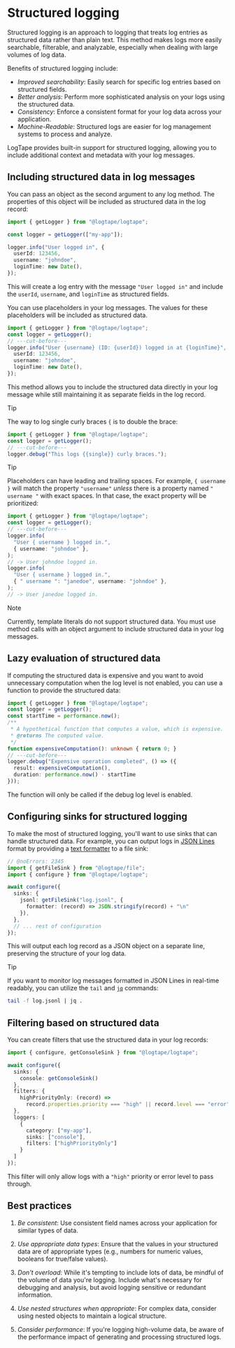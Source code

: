 Structured logging
==================

Structured logging is an approach to logging that treats log entries as
structured data rather than plain text.  This method makes logs more easily
searchable, filterable, and analyzable, especially when dealing with large
volumes of log data.

Benefits of structured logging include:

 -  *Improved searchability*: Easily search for specific log entries based on
    structured fields.
 -  *Better analysis*: Perform more sophisticated analysis on your logs using
    the structured data.
 -  *Consistency*: Enforce a consistent format for your log data across
    your application.
 -  *Machine-Readable*: Structured logs are easier for log management systems
    to process and analyze.

LogTape provides built-in support for structured logging, allowing you to
include additional context and metadata with your log messages.


Including structured data in log messages
-----------------------------------------

You can pass an object as the second argument to any log method.  The properties
of this object will be included as structured data in the log record:

~~~~ typescript twoslash
import { getLogger } from "@logtape/logtape";

const logger = getLogger(["my-app"]);

logger.info("User logged in", {
  userId: 123456,
  username: "johndoe",
  loginTime: new Date(),
});
~~~~

This will create a log entry with the message `"User logged in"` and include
the `userId`, `username`, and `loginTime` as structured fields.

You can use placeholders in your log messages.  The values for these
placeholders will be included as structured data.

~~~~ typescript twoslash
import { getLogger } from "@logtape/logtape";
const logger = getLogger();
// ---cut-before---
logger.info("User {username} (ID: {userId}) logged in at {loginTime}", {
  userId: 123456,
  username: "johndoe",
  loginTime: new Date(),
});
~~~~

This method allows you to include the structured data directly in your log
message while still maintaining it as separate fields in the log record.

> [!TIP]
> The way to log single curly braces `{`  is to double the brace:
>
> ~~~~ typescript twoslash
> import { getLogger } from "@logtape/logtape";
> const logger = getLogger();
> // ---cut-before---
> logger.debug("This logs {{single}} curly braces.");
> ~~~~

> [!TIP]
> Placeholders can have leading and trailing spaces.  For example,
> `{ username }` will match the property `"username"` *unless* there is
> a property named `" username "` with exact spaces.  In that case,
> the exact property will be prioritized:
>
> ~~~~ typescript twoslash
> import { getLogger } from "@logtape/logtape";
> const logger = getLogger();
> // ---cut-before---
> logger.info(
>   "User { username } logged in.",
>   { username: "johndoe" },
> );
> // -> User johndoe logged in.
> logger.info(
>   "User { username } logged in.",
>   { " username ": "janedoe", username: "johndoe" },
> );
> // -> User janedoe logged in.
> ~~~~

> [!NOTE]
> Currently, template literals do not support structured data.  You must use
> method calls with an object argument to include structured data in your log
> messages.


Lazy evaluation of structured data
----------------------------------

If computing the structured data is expensive and you want to avoid unnecessary
computation when the log level is not enabled, you can use a function to provide
the structured data:

~~~~ typescript twoslash
import { getLogger } from "@logtape/logtape";
const logger = getLogger();
const startTime = performance.now();
/**
 * A hypothetical function that computes a value, which is expensive.
 * @returns The computed value.
 */
function expensiveComputation(): unknown { return 0; }
// ---cut-before---
logger.debug("Expensive operation completed", () => ({
  result: expensiveComputation(),
  duration: performance.now() - startTime
}));
~~~~

The function will only be called if the debug log level is enabled.


Configuring sinks for structured logging
----------------------------------------

To make the most of structured logging, you'll want to use sinks that can handle
structured data.  For example, you can output logs in [JSON Lines] format by
providing a [text formatter](./formatters.md) to a file sink:

~~~~ typescript twoslash
// @noErrors: 2345
import { getFileSink } from "@logtape/file";
import { configure } from "@logtape/logtape";

await configure({
  sinks: {
    jsonl: getFileSink("log.jsonl", {
      formatter: (record) => JSON.stringify(record) + "\n"
    }),
  },
  // ... rest of configuration
});
~~~~

This will output each log record as a JSON object on a separate line,
preserving the structure of your log data.

> [!TIP]
> If you want to monitor log messages formatted in JSON Lines in real-time
> readably, you can utilize the `tail` and [`jq`] commands:
>
> ~~~~ sh
> tail -f log.jsonl | jq .
> ~~~~

[JSON Lines]: https://jsonlines.org/
[`jq`]: https://jqlang.github.io/jq/


Filtering based on structured data
----------------------------------

You can create filters that use the structured data in your log records:

~~~~ typescript twoslash
import { configure, getConsoleSink } from "@logtape/logtape";

await configure({
  sinks: {
    console: getConsoleSink()
  },
  filters: {
    highPriorityOnly: (record) => 
      record.properties.priority === "high" || record.level === "error"
  },
  loggers: [
    {
      category: ["my-app"],
      sinks: ["console"],
      filters: ["highPriorityOnly"]
    }
  ]
});
~~~~

This filter will only allow logs with a `"high"` priority or error level to pass through.


Best practices
--------------

 1. *Be consistent*: Use consistent field names across your application for
    similar types of data.

 2. *Use appropriate data types*: Ensure that the values in your structured data
    are of appropriate types (e.g., numbers for numeric values, booleans for
    true/false values).

 3. *Don't overload*: While it's tempting to include lots of data, be mindful of
    the volume of data you're logging.  Include what's necessary for debugging
    and analysis, but avoid logging sensitive or redundant information.

 4. *Use nested structures when appropriate*: For complex data, consider using
    nested objects to maintain a logical structure.

 5. *Consider performance*: If you're logging high-volume data, be aware of
    the performance impact of generating and processing structured logs.

<!-- cSpell: ignore johndoe janedoe -->
